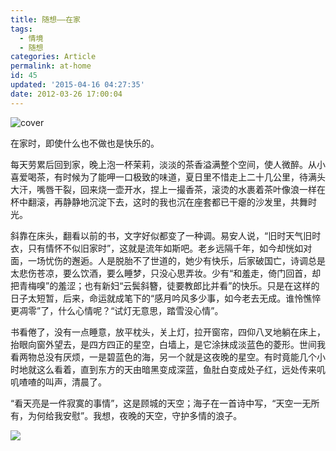 ```yaml
---
title: 随想——在家
tags:
  - 情境
  - 随想
categories: Article
permalink: at-home
id: 45
updated: '2015-04-16 04:27:35'
date: 2012-03-26 17:00:04
---
```


![cover](https://cat.yufan.me/cats/015313Ocw.jpg)

在家时，即使什么也不做也是快乐的。

每天劳累后回到家，晚上泡一杯茉莉，淡淡的茶香溢满整个空间，使人微醉。<!--more-->从小喜爱喝茶，有时候为了能呷一口极致的味道，夏日里不惜走上二十几公里，待满头大汗，嘴唇干裂，回来烧一壶开水，捏上一撮香茶，滚烫的水裹着茶叶像浪一样在杯中翻滚，再静静地沉淀下去，这时的我也沉在座套都已干瘪的沙发里，共舞时光。

斜靠在床头，翻看以前的书，文字好似都变了一种调。易安人说，“旧时天气旧时衣，只有情怀不似旧家时”，这就是流年如斯吧。老乡远隔千年，如今却恍如对面，一场忧伤的邂逅。人是脱胎不了世道的，她少有快乐，后家破国亡，诗调总是太悲伤苍凉，要么饮酒，要么睡梦，只没心思弄妆。少有“和羞走，倚门回首，却把青梅嗅”的羞涩；也有新妇“云鬓斜簪，徒要教郎比并看”的快乐。只是在这样的日子太短暂，后来，命运就成笔下的“感月吟风多少事，如今老去无成。谁怜憔悴更凋零”了，什么心情呢？“试灯无意思，踏雪没心情”。

书看倦了，没有一点睡意，放平枕头，关上灯，拉开窗帘，四仰八叉地躺在床上，抬眼向窗外望去，是四方四正的星空，白墙上，是它涂抹成淡蓝色的菱形。世间我看两物总没有厌烦，一是碧蓝色的海，另一个就是这夜晚的星空。有时竟能几个小时地就这么看着，直到东方的天由暗黑变成深蓝，鱼肚白变成处子红，远处传来叽叽喳喳的叫声，清晨了。

“看天亮是一件寂寞的事情”，这是顾城的天空；海子在一首诗中写，“天空一无所有，为何给我安慰”。我想，夜晚的天空，守护多情的浪子。 

![](https://cat.yufan.me/cats/0153130uL.jpg)
